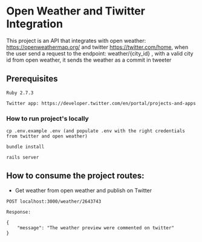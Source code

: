 # Open Weather and Tiwitter Integration

This project is an API that integrates with open weather: https://openweathermap.org/ and twitter https://twitter.com/home, when the user send a request to the endpoint: weather/{city_id} , with a valid city id from open weather, it sends the weather as a commit in tweeter 

## Prerequisites

```
Ruby 2.7.3
```

```
Twitter app: https://developer.twitter.com/en/portal/projects-and-apps
```

### How to run project's locally

```
cp .env.example .env (and populate .env with the right credentials from twitter and open weather)
```

```
bundle install
```

```
rails server
```


## How to consume the project routes: 


- Get weather from open weather and publish on Twitter


```
POST localhost:3000/weather/2643743
```

```
Response: 
```

```
{
    "message": "The weather preview were commented on twitter"
}
```
